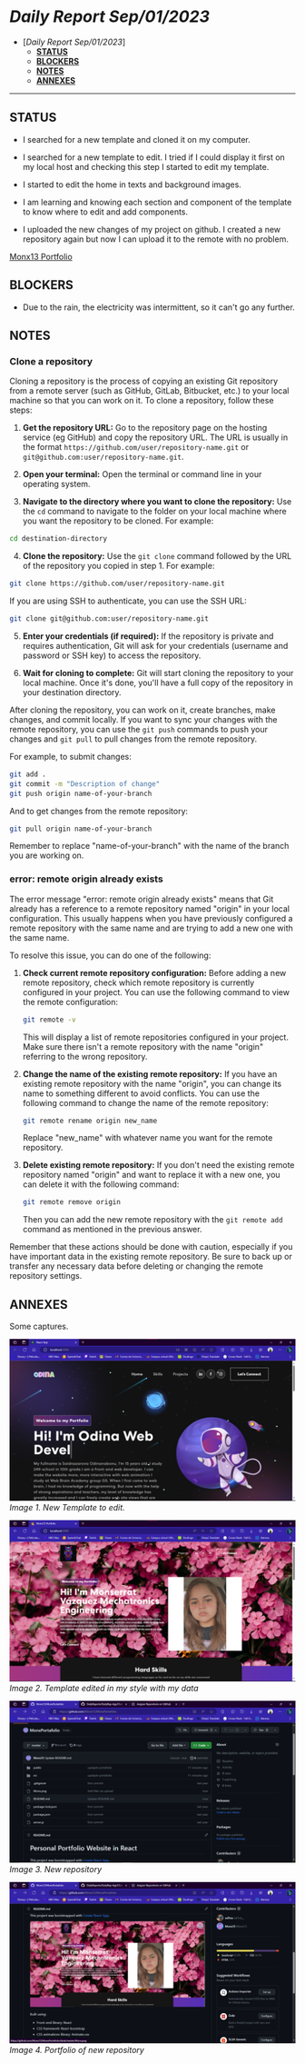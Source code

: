 # *Daily Report Sep/01/2023*
 
- [*Daily Report Sep/01/2023*]
  - [**STATUS**](#status)
  - [**BLOCKERS**](#blockers)
  - [**NOTES**](#notes)
  - [**ANNEXES**](#annexes)
---

## **STATUS**
- I searched for a new template and cloned it on my computer.

- I searched for a new template to edit. I tried if I could display it first on my local host and checking this step I started to edit my template.

- I started to edit the home in texts and background images.

- I am learning and knowing each section and component of the template to know where to edit and add components.

- I uploaded the new changes of my project on github. I created a new repository again but now I can upload it to the remote with no problem.

[Monx13 Portfolio](https://github.com/Monx13/MonxPortafolio)


## **BLOCKERS**
- Due to the rain, the electricity was intermittent, so it can't go any further.

## **NOTES**

### **Clone a repository**
Cloning a repository is the process of copying an existing Git repository from a remote server (such as GitHub, GitLab, Bitbucket, etc.) to your local machine so that you can work on it. To clone a repository, follow these steps:

1. **Get the repository URL:** Go to the repository page on the hosting service (eg GitHub) and copy the repository URL. The URL is usually in the format `https://github.com/user/repository-name.git` or `git@github.com:user/repository-name.git`.

2. **Open your terminal:** Open the terminal or command line in your operating system.

3. **Navigate to the directory where you want to clone the repository:** Use the `cd` command to navigate to the folder on your local machine where you want the repository to be cloned. For example:

```bash
cd destination-directory
```

4. **Clone the repository:** Use the `git clone` command followed by the URL of the repository you copied in step 1. For example:

```bash
git clone https://github.com/user/repository-name.git
```

If you are using SSH to authenticate, you can use the SSH URL:

```bash
git clone git@github.com:user/repository-name.git
```

5. **Enter your credentials (if required):** If the repository is private and requires authentication, Git will ask for your credentials (username and password or SSH key) to access the repository.

6. **Wait for cloning to complete:** Git will start cloning the repository to your local machine. Once it's done, you'll have a full copy of the repository in your destination directory.

After cloning the repository, you can work on it, create branches, make changes, and commit locally. If you want to sync your changes with the remote repository, you can use the `git push` commands to push your changes and `git pull` to pull changes from the remote repository.

For example, to submit changes:

```bash
git add .
git commit -m "Description of change"
git push origin name-of-your-branch
```

And to get changes from the remote repository:

```bash
git pull origin name-of-your-branch
```

Remember to replace "name-of-your-branch" with the name of the branch you are working on.

### **error: remote origin already exists**
The error message "error: remote origin already exists" means that Git already has a reference to a remote repository named "origin" in your local configuration. This usually happens when you have previously configured a remote repository with the same name and are trying to add a new one with the same name.

To resolve this issue, you can do one of the following:

1. **Check current remote repository configuration:** Before adding a new remote repository, check which remote repository is currently configured in your project. You can use the following command to view the remote configuration:

    ```bash
    git remote -v
    ```

    This will display a list of remote repositories configured in your project. Make sure there isn't a remote repository with the name "origin" referring to the wrong repository.

2. **Change the name of the existing remote repository:** If you have an existing remote repository with the name "origin", you can change its name to something different to avoid conflicts. You can use the following command to change the name of the remote repository:

    ```bash
    git remote rename origin new_name
    ```

    Replace "new_name" with whatever name you want for the remote repository.

3. **Delete existing remote repository:** If you don't need the existing remote repository named "origin" and want to replace it with a new one, you can delete it with the following command:

    ```bash
    git remote remove origin
    ```

    Then you can add the new remote repository with the `git remote add` command as mentioned in the previous answer.

Remember that these actions should be done with caution, especially if you have important data in the existing remote repository. Be sure to back up or transfer any necessary data before deleting or changing the remote repository settings.

## **ANNEXES**
Some captures.

![evidence 1](image/Sep01-1.png)
*Image 1. New Template to edit.*

![evidence 2](image/Sep01-2.png)
*Image 2. Template edited in my style with my data*

![evidence 3](image/Sep01-3.png)
*Image 3. New repository*

![evidence 4](image/Sep01-4.png)
*Image 4. Portfolio of new repository*

